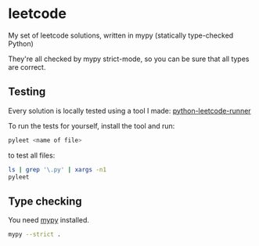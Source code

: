 # leetcode

My set of leetcode solutions, written in mypy (statically type-checked Python)

They're all checked by mypy strict-mode, so you can be sure that all types are
correct.

## Testing

Every solution is locally tested using a tool I made: [python-leetcode-runner][1]

To run the tests for yourself, install the tool and run:

```bash
pyleet <name of file>
```

to test all files:

```bash
ls | grep '\.py' | xargs -n1
pyleet
```

## Type checking

You need [mypy](https://github.com/python/mypy) installed.

```bash
mypy --strict .
```

[1]: https://github.com/tusharsadhwani/python-leetcode-runner
